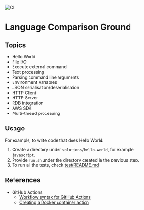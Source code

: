 ![CI](https://github.com/ryu1kn/language-comparison-ground/workflows/CI/badge.svg)

# Language Comparison Ground

## Topics

* Hello World
* File I/O
* Execute external command
* Text processing
* Parsing command line arguments
* Environment Variables
* JSON serialisation/deserialisation
* HTTP Client
* HTTP Server
* RDB integration
* AWS SDK
* Multi-thread processing

## Usage

For example, to write code that does Hello World:

1. Create a directory under `solutions/hello-world`, for example `javascript`.
1. Provide `run.sh` under the directory created in the previous step.
1. To run all the tests, check [test/README.md](test/README.md)

## References

* GitHub Actions
  * [Workflow syntax for GitHub Actions](https://help.github.com/en/actions/reference/workflow-syntax-for-github-actions)
  * [Creating a Docker container action](https://help.github.com/en/actions/building-actions/creating-a-docker-container-action)
